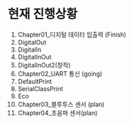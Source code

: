 # 현재 진행상황
1. Chapter01_디지털 데이터 입출력 (Finish)
  1. DigitalOut
  2. DigitalIn
  3. DigitalInOut
  4. DigitalInOut2(창작)
2. Chapter02_UART 통신 (going)
  1. DefaultPrint
  2. SerialClassPrint
  3. Eco
3. Chapter03_블루투스 센서 (plan)
4. Chapter04_초음파 센서(plan)
